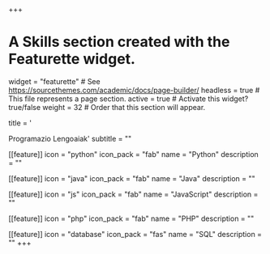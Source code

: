+++
# A Skills section created with the Featurette widget.
widget = "featurette"  # See https://sourcethemes.com/academic/docs/page-builder/
headless = true  # This file represents a page section.
active = true  # Activate this widget? true/false
weight = 32  # Order that this section will appear.

title = '<div id="programming" class="featurette-icon"><i class="fas fa-code"></i></div>Programazio Lengoaiak'
subtitle = ""

[[feature]]
  icon = "python"
  icon_pack = "fab"
  name = "Python"
  description = ""

[[feature]]
  icon = "java"
  icon_pack = "fab"
  name = "Java"
  description = ""

[[feature]]
  icon = "js"
  icon_pack = "fab"
  name = "JavaScript"
  description = ""

[[feature]]
  icon = "php"
  icon_pack = "fab"
  name = "PHP"
  description = ""

[[feature]]
  icon = "database"
  icon_pack = "fas"
  name = "SQL"
  description = ""
+++
